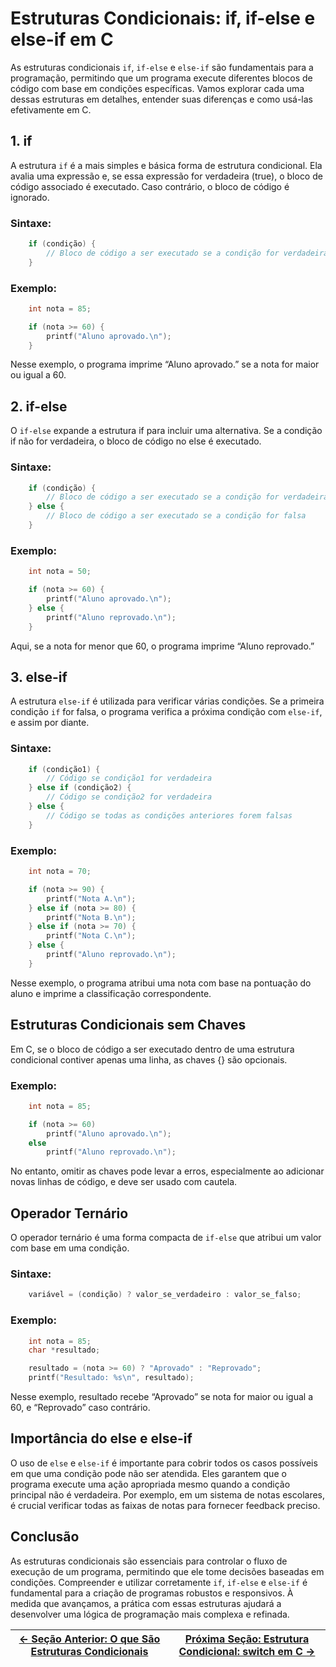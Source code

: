# Estruturas Condicionais: if, if-else e else-if em C

As estruturas condicionais `if`, `if-else` e `else-if` são fundamentais para a programação, permitindo que um programa execute diferentes blocos de código com base em condições específicas. Vamos explorar cada uma dessas estruturas em detalhes, entender suas diferenças e como usá-las efetivamente em C.

## 1. if

A estrutura `if` é a mais simples e básica forma de estrutura condicional. Ela avalia uma expressão e, se essa expressão for verdadeira (true), o bloco de código associado é executado. Caso contrário, o bloco de código é ignorado.

### Sintaxe:

```c
    if (condição) {
        // Bloco de código a ser executado se a condição for verdadeira
    }
```

### Exemplo:

```c
    int nota = 85;

    if (nota >= 60) {
        printf("Aluno aprovado.\n");
    }
```

Nesse exemplo, o programa imprime “Aluno aprovado.” se a nota for maior ou igual a 60.

## 2. if-else

O `if-else` expande a estrutura if para incluir uma alternativa. Se a condição if não for verdadeira, o bloco de código no else é executado.

### Sintaxe:

```c
    if (condição) {
        // Bloco de código a ser executado se a condição for verdadeira
    } else {
        // Bloco de código a ser executado se a condição for falsa
    }
```

### Exemplo:

```c
    int nota = 50;

    if (nota >= 60) {
        printf("Aluno aprovado.\n");
    } else {
        printf("Aluno reprovado.\n");
    }
```

Aqui, se a nota for menor que 60, o programa imprime “Aluno reprovado.”

## 3. else-if

A estrutura `else-if` é utilizada para verificar várias condições. Se a primeira condição `if` for falsa, o programa verifica a próxima condição com `else-if`, e assim por diante.

### Sintaxe:

```c
    if (condição1) {
        // Código se condição1 for verdadeira
    } else if (condição2) {
        // Código se condição2 for verdadeira
    } else {
        // Código se todas as condições anteriores forem falsas
    }
```

### Exemplo:

```c
    int nota = 70;

    if (nota >= 90) {
        printf("Nota A.\n");
    } else if (nota >= 80) {
        printf("Nota B.\n");
    } else if (nota >= 70) {
        printf("Nota C.\n");
    } else {
        printf("Aluno reprovado.\n");
    }
```

Nesse exemplo, o programa atribui uma nota com base na pontuação do aluno e imprime a classificação correspondente.

## Estruturas Condicionais sem Chaves

Em C, se o bloco de código a ser executado dentro de uma estrutura condicional contiver apenas uma linha, as chaves {} são opcionais.

### Exemplo:

```c
    int nota = 85;

    if (nota >= 60)
        printf("Aluno aprovado.\n");
    else
        printf("Aluno reprovado.\n");
```

No entanto, omitir as chaves pode levar a erros, especialmente ao adicionar novas linhas de código, e deve ser usado com cautela.

## Operador Ternário

O operador ternário é uma forma compacta de `if-else` que atribui um valor com base em uma condição.

### Sintaxe:

```c
    variável = (condição) ? valor_se_verdadeiro : valor_se_falso;
```

### Exemplo:

```c
    int nota = 85;
    char *resultado;

    resultado = (nota >= 60) ? "Aprovado" : "Reprovado";
    printf("Resultado: %s\n", resultado);
```

Nesse exemplo, resultado recebe “Aprovado” se nota for maior ou igual a 60, e “Reprovado” caso contrário.

## Importância do else e else-if

O uso de `else` e `else-if` é importante para cobrir todos os casos possíveis em que uma condição pode não ser atendida. Eles garantem que o programa execute uma ação apropriada mesmo quando a condição principal não é verdadeira. Por exemplo, em um sistema de notas escolares, é crucial verificar todas as faixas de notas para fornecer feedback preciso.

## Conclusão

As estruturas condicionais são essenciais para controlar o fluxo de execução de um programa, permitindo que ele tome decisões baseadas em condições. Compreender e utilizar corretamente `if`, `if-else` e `else-if` é fundamental para a criação de programas robustos e responsivos. À medida que avançamos, a prática com essas estruturas ajudará a desenvolver uma lógica de programação mais complexa e refinada.

| [← Seção Anterior: O que São Estruturas Condicionais](https://github.com/ArturColen/Pre-AEDS1-Workshop/blob/main/materiais/04-estruturas-condicionais/04.01-o-que-sao-estruturas-condicionais.md) | [Próxima Seção: Estrutura Condicional: switch em C →](https://github.com/ArturColen/Pre-AEDS1-Workshop/blob/main/materiais/04-estruturas-condicionais/04.03-estrutura-switch.md) |
| ------------------------------------------------------------------------------------------------------------------------------------------------------------------------------------------------- | -------------------------------------------------------------------------------------------------------------------------------------------------------------------------------- |
